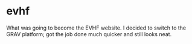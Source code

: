 # evhf
What was going to become the EVHF website.
I decided to switch to the GRAV platform; got the job done much quicker and still looks neat.
